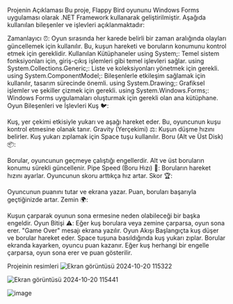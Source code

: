 Projenin Açıklaması
Bu proje, Flappy Bird oyununu Windows Forms uygulaması olarak .NET Framework kullanarak geliştirilmiştir. Aşağıda kullanılan bileşenler ve işlevleri açıklanmaktadır:

Zamanlayıcı ⏰: Oyun sırasında her karede belirli bir zaman aralığında olayları güncellemek için kullanılır. Bu, kuşun hareketi ve boruların konumunu kontrol etmek için gereklidir.
Kullanılan Kütüphaneler
using System;: Temel sistem fonksiyonları için, giriş-çıkış işlemleri gibi temel işlevleri sağlar.
using System.Collections.Generic;: Liste ve koleksiyonları yönetmek için gerekli.
using System.ComponentModel;: Bileşenlerle etkileşim sağlamak için kullanılır, tasarım sürecinde önemli.
using System.Drawing;: Grafiksel işlemler ve şekiller çizmek için gerekli.
using System.Windows.Forms;: Windows Forms uygulamaları oluşturmak için gerekli olan ana kütüphane.
Oyun Bileşenleri ve İşlevleri
Kuş 🐦:

Kuş, yer çekimi etkisiyle yukarı ve aşağı hareket eder. Bu, oyuncunun kuşu kontrol etmesine olanak tanır.
Gravity (Yerçekimi) ⚖️: Kuşun düşme hızını belirler. Kuş yukarı zıplamak için Space tuşu kullanılır.
Boru (Alt ve Üst Disk) 📦:

Borular, oyuncunun geçmeye çalıştığı engellerdir. Alt ve üst boruların konumu sürekli güncellenir.
Pipe Speed (Boru Hızı) 🚀: Boruların hareket hızını ayarlar. Oyuncunun skoru arttıkça hız artar.
Skor 🏆:

Oyuncunun puanını tutar ve ekrana yazar. Puan, boruları başarıyla geçtiğinizde artar.
Zemin 🌍:

Kuşun çarparak oyunun sona ermesine neden olabileceği bir başka engeldir.
Oyun Bitişi ⚠️:
Eğer kuş borulara veya zemine çarparsa, oyun sona erer. "Game Over" mesajı ekrana yazılır.
Oyun Akışı
Başlangıçta kuş düşer ve borular hareket eder.
Space tuşuna basıldığında kuş yukarı zıplar.
Borular ekranda kayarken, oyuncu puan kazanır.
Eğer kuş herhangi bir engelle çarparsa, oyun sona erer ve puan gösterilir.

Projeinin resimleri 
![Ekran görüntüsü 2024-10-20 115322](https://github.com/user-attachments/assets/7e605052-baa7-41ee-b142-df04172629e2)

![Ekran görüntüsü 2024-10-20 115441](https://github.com/user-attachments/assets/95bdce86-fe03-4574-9205-9d4d7f30e0cd)

![image](https://github.com/user-attachments/assets/018b1a84-0192-4ba4-849d-f3bb23a69bec)









